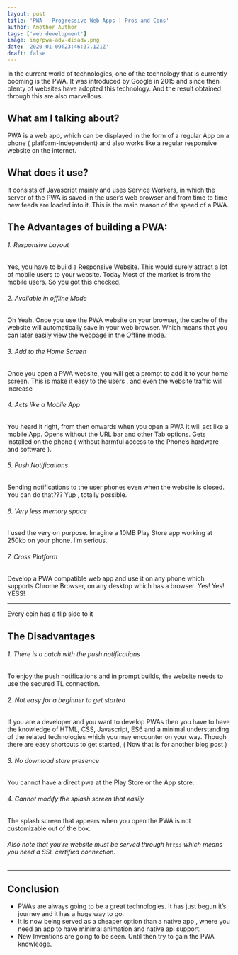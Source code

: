 ```yaml
---
layout: post
title: 'PWA | Progressive Web Apps | Pros and Cons'
author: Another Author
tags: ['web development']
image: img/pwa-adv-disadv.png
date: '2020-01-09T23:46:37.121Z'
draft: false
---
```


In the current world of technologies, one of the technology that is currently booming is the PWA. It was introduced by Google in 2015 and since then plenty of websites have adopted this technology. And the result obtained through this are also marvellous.

## What am I talking about?

PWA is a web app, which can be displayed in the form of a regular App on a phone ( platform-independent) and also works like a regular responsive website on the internet.

## What does it use?

It consists of Javascript mainly and uses Service Workers, in which the server of the PWA is saved in the user’s web browser and from time to time new feeds are loaded into it. This is the main reason of the speed of a PWA.

## The Advantages of building a PWA:

###### 1. Responsive Layout

Yes, you have to build a Responsive Website. This would surely attract a lot of mobile users to your website. Today Most of the market is from the mobile users. So you got this checked.

###### 2. Available in offline Mode

Oh Yeah. Once you use the PWA website on your browser, the cache of the website will automatically save in your web browser. Which means that you can later easily view the webpage in the Offline mode.

###### 3. Add to the Home Screen

Once you open a PWA website, you will get a prompt to add it to your home screen. This is make it easy to the users , and even the website traffic will increase

###### 4. Acts like a Mobile App

You heard it right, from then onwards when you open a PWA it will act like a mobile App. Opens without the URL bar and other Tab options. Gets installed on the phone ( without harmful access to the Phone’s hardware and software ).

###### 5. Push Notifications

Sending notifications to the user phones even when the website is closed. You can do that??? Yup , totally possible.

###### 6. Very less memory space

I used the very on purpose. Imagine a 10MB Play Store app working at 250kb on your phone. I’m serious.

###### 7. Cross Platform

Develop a PWA compatible web app and use it on any phone which supports Chrome Browser, on any desktop which has a browser. Yes! Yes! YESS!

---

Every coin has a flip side to it

## The Disadvantages

###### 1. There is a catch with the push notifications

To enjoy the push notifications and in prompt builds, the website needs to use the secured TL connection.

###### 2. Not easy for a beginner to get started

If you are a developer and you want to develop PWAs then you have to have the knowledge of HTML, CSS, Javascript, ES6 and a minimal understanding of the related technologies which you may encounter on your way. Though there are easy shortcuts to get started, ( Now that is for another blog post )

###### 3. No download store presence

You cannot have a direct pwa at the Play Store or the App store.

###### 4. Cannot modify the splash screen that easily

The splash screen that appears when you open the PWA is not customizable out of the box.

###### Also note that you're website must be served through `https` which means you need a SSL certified connection.

---

## Conclusion

- PWAs are always going to be a great technologies. It has just begun it’s journey and it has a huge way to go.
- It is now being served as a cheaper option than a native app , where you need an app to have minimal animation and native api support.
- New Inventions are going to be seen. Until then try to gain the PWA knowledge.
